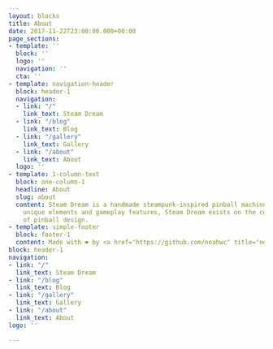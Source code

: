 ```yaml
---
layout: blocks
title: About
date: 2017-11-22T23:00:00.000+00:00
page_sections:
- template: ''
  block: ''
  logo: ''
  navigation: ''
  cta: ''
- template: navigation-header
  block: header-1
  navigation:
  - link: "/"
    link_text: Steam Dream
  - link: "/blog"
    link_text: Blog
  - link: "/gallery"
    link_text: Gallery
  - link: "/about"
    link_text: About
  logo: ''
- template: 1-column-text
  block: one-column-1
  headline: About
  slug: about
  content: Steam Dream is a handmade steampunk-inspired pinball machine. With numerous
    unique elements and gameplay features, Steam Dream exists on the cutting edge
    of pinball design.
- template: simple-footer
  block: footer-1
  content: Made with ❤︎ by <a href="https://github.com/noahwc" title="noahwc">noahwc</a>
block: header-1
navigation:
- link: "/"
  link_text: Steam Dream
- link: "/blog"
  link_text: Blog
- link: "/gallery"
  link_text: Gallery
- link: "/about"
  link_text: About
logo: ''

---
```

